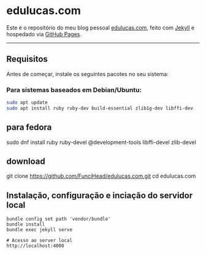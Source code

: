 # edulucas.com

Este é o repositório do meu blog pessoal [edulucas.com](https://edulucas.com), feito com [Jekyll](https://jekyllrb.com) e hospedado via [GitHub Pages](https://pages.github.com/).

---

##  Requisitos

Antes de começar, instale os seguintes pacotes no seu sistema:

### Para sistemas baseados em Debian/Ubuntu:

```bash
sudo apt update
sudo apt install ruby ruby-dev build-essential zlib1g-dev libffi-dev
```

## para fedora
sudo dnf install ruby ruby-devel @development-tools libffi-devel zlib-devel

## download
git clone https://github.com/FunciHead/edulucas.com.git
cd edulucas.com

## Instalação, configuração e inciação do servidor local
```
bundle config set path 'vendor/bundle'
bundle install
bundle exec jekyll serve

# Acesso ao server local
http://localhost:4000
